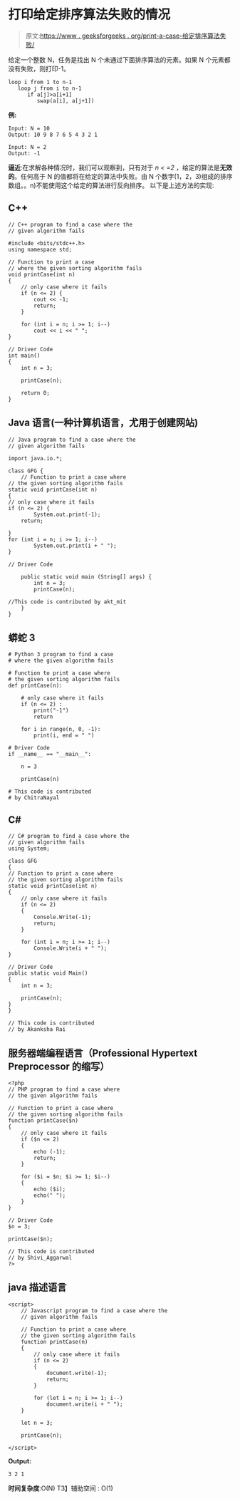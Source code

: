 # 打印给定排序算法失败的情况

> 原文:[https://www . geeksforgeeks . org/print-a-case-给定排序算法失败/](https://www.geeksforgeeks.org/print-a-case-where-the-given-sorting-algorithm-fails/)

给定一个整数 N，任务是找出 N 个未通过下面排序算法的元素。如果 N 个元素都没有失败，则打印-1。

```
loop i from 1 to n-1
   loop j from i to n-1 
      if a[j]>a[i+1]  
         swap(a[i], a[j+1])
```

**例:**

```
Input: N = 10 
Output: 10 9 8 7 6 5 4 3 2 1 

Input: N = 2
Output: -1
```

**逼近**:在求解各种情况时，我们可以观察到，只有对于 *n < =2* ，给定的算法是**无效的**。任何高于 N 的值都将在给定的算法中失败。由 N 个数字(1，2，3)组成的排序数组。。n)不能使用这个给定的算法进行反向排序。
以下是上述方法的实现:

## C++

```
// C++ program to find a case where the
// given algorithm fails

#include <bits/stdc++.h>
using namespace std;

// Function to print a case
// where the given sorting algorithm fails
void printCase(int n)
{
    // only case where it fails
    if (n <= 2) {
        cout << -1;
        return;
    }

    for (int i = n; i >= 1; i--)
        cout << i << " ";
}

// Driver Code
int main()
{
    int n = 3;

    printCase(n);

    return 0;
}
```

## Java 语言(一种计算机语言，尤用于创建网站)

```
// Java program to find a case where the
// given algorithm fails

import java.io.*;

class GFG {
    // Function to print a case where
// the given sorting algorithm fails
static void printCase(int n)
{
// only case where it fails
if (n <= 2) {
        System.out.print(-1);
    return;

}
for (int i = n; i >= 1; i--)
        System.out.print(i + " ");
}

// Driver Code

    public static void main (String[] args) {
        int n = 3;
        printCase(n);

//This code is contributed by akt_mit
    }
}
```

## 蟒蛇 3

```
# Python 3 program to find a case
# where the given algorithm fails

# Function to print a case where
# the given sorting algorithm fails
def printCase(n):

    # only case where it fails
    if (n <= 2) :
        print("-1")
        return

    for i in range(n, 0, -1):
        print(i, end = " ")

# Driver Code
if __name__ == "__main__":

    n = 3

    printCase(n)

# This code is contributed
# by ChitraNayal
```

## C#

```
// C# program to find a case where the
// given algorithm fails
using System;

class GFG
{
// Function to print a case where
// the given sorting algorithm fails
static void printCase(int n)
{
    // only case where it fails
    if (n <= 2)
    {
        Console.Write(-1);
        return;
    }

    for (int i = n; i >= 1; i--)
        Console.Write(i + " ");
}

// Driver Code
public static void Main()
{
    int n = 3;

    printCase(n);
}
}

// This code is contributed
// by Akanksha Rai
```

## 服务器端编程语言（Professional Hypertext Preprocessor 的缩写）

```
<?php
// PHP program to find a case where
// the given algorithm fails

// Function to print a case where
// the given sorting algorithm fails
function printCase($n)
{
    // only case where it fails
    if ($n <= 2)
    {
        echo (-1);
        return;
    }

    for ($i = $n; $i >= 1; $i--)
    {
        echo ($i);
        echo(" ");
    }
}

// Driver Code
$n = 3;

printCase($n);

// This code is contributed
// by Shivi_Aggarwal
?>
```

## java 描述语言

```
<script>
    // Javascript program to find a case where the
    // given algorithm fails

    // Function to print a case where
    // the given sorting algorithm fails
    function printCase(n)
    {
        // only case where it fails
        if (n <= 2)
        {
            document.write(-1);
            return;
        }

        for (let i = n; i >= 1; i--)
            document.write(i + " ");
    }

    let n = 3;

    printCase(n);

</script>
```

**Output:** 

```
3 2 1
```

**时间复杂度**:O(N)
T3】辅助空间 : O(1)